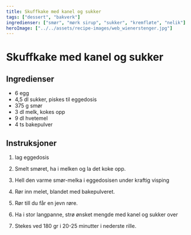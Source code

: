 ```yaml
---
title: Skuffkake med kanel og sukker
tags: ["dessert", "bakverk"]
ingredienser: ["smør", "mørk sirup", "sukker", "kremfløte", "nelik"]
heroImage: ["../../assets/recipe-images/web_wienerstenger.jpg"]
---
```


# Skuffkake med kanel og sukker

## Ingredienser

- 6 egg
- 4,5 dl sukker, piskes til eggedosis
- 375 g smør
- 3 dl melk, kokes opp
- 9 dl hvetemel
- 4 ts bakepulver

## Instruksjoner

1. lag eggedosis

2. Smelt smøret, ha i melken og la det koke opp.

3. Hell den varme smør-melka i eggedosisen under kraftig visping

4. Rør inn melet, blandet med bakepulveret.

5. Rør till du får en jevn røre.

6. Ha i stor langpanne, strø ønsket mengde med kanel og sukker over

7. Stekes ved 180 gr i 20-25 minutter i nederste rille.
